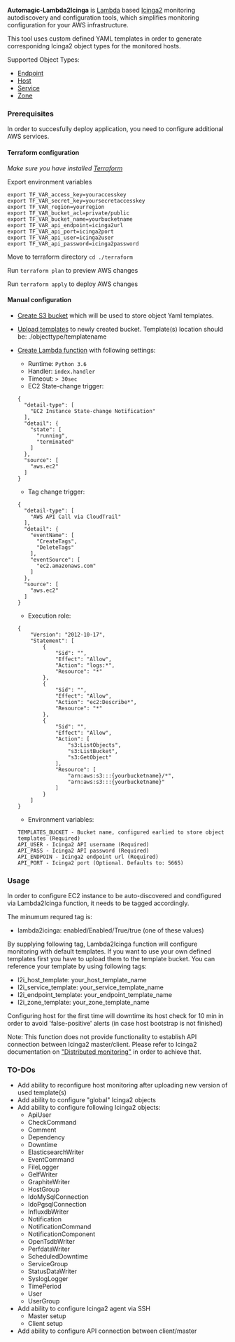 
**Automagic-Lambda2Icinga** is [Lambda](https://aws.amazon.com/lambda/details/) based [Icinga2](https://www.icinga.com/products/icinga-2/) monitoring autodiscovery and configuration tools, which simplifies monitoring configuration for your AWS infrastructure. 

This tool uses custom defined YAML templates in order to generate corresponidng Icinga2 object types for the monitored hosts.

Supported Object Types:

* [Endpoint](https://www.icinga.com/docs/icinga2/latest/doc/09-object-types/#endpoint)
* [Host](https://www.icinga.com/docs/icinga2/latest/doc/09-object-types/#host)
* [Service](https://www.icinga.com/docs/icinga2/latest/doc/09-object-types/#service)
* [Zone](https://www.icinga.com/docs/icinga2/latest/doc/09-object-types/#zone)

### Prerequisites

In order to succesfully deploy application, you need to configure additional AWS services.

#### Terraform configuration

_Make sure you have installed [Terraform](https://www.terraform.io/)_

Export environment variables

```
export TF_VAR_access_key=youraccesskey
export TF_VAR_secret_key=yoursecretaccesskey
export TF_VAR_region=yourregion
export TF_VAR_bucket_acl=private/public
export TF_VAR_bucket_name=yourbucketname
export TF_VAR_api_endpoint=icinga2url
export TF_VAR_api_port=icinga2port
export TF_VAR_api_user=icinga2user
export TF_VAR_api_password=icinga2password
```

Move to terraform directory `cd ./terraform`

Run `terraform plan` to preview AWS changes

Run `terraform apply` to deploy AWS changes

#### Manual configuration

* [Create S3 bucket](http://docs.aws.amazon.com/AmazonS3/latest/user-guide/create-bucket.html) which will be used to store object Yaml templates.
* [Upload templates](http://docs.aws.amazon.com/AmazonS3/latest/user-guide/upload-objects.html) to newly created bucket. Template(s) location should be: ./objecttype/templatename
* [Create Lambda function](http://docs.aws.amazon.com/lambda/latest/dg/with-cloudtrail-example.html) with following settings:
	* Runtime: `Python 3.6`
	* Handler: `index.handler`
	* Timeout: `> 30sec`
	* EC2 State-change trigger:

	```
	{
	  "detail-type": [
	    "EC2 Instance State-change Notification"
	  ],
	  "detail": {
	    "state": [
	      "running",
	      "terminated"
	    ]
	  },
	  "source": [
	    "aws.ec2"
	  ]
	}
	```

	* Tag change trigger:

	```
	{
	  "detail-type": [
	    "AWS API Call via CloudTrail"
	  ],
	  "detail": {
	    "eventName": [
	      "CreateTags",
	      "DeleteTags"
	    ],
	    "eventSource": [
	      "ec2.amazonaws.com"
	    ]
	  },
	  "source": [
	    "aws.ec2"
	  ]
	}
	```

	* Execution role:

	```
	{
	    "Version": "2012-10-17",
	    "Statement": [
	        {
	            "Sid": "",
	            "Effect": "Allow",
	            "Action": "logs:*",
	            "Resource": "*"
	        },
	        {
	            "Sid": "",
	            "Effect": "Allow",
	            "Action": "ec2:Describe*",
	            "Resource": "*"
	        },
	        {
	            "Sid": "",
	            "Effect": "Allow",
	            "Action": [
	                "s3:ListObjects",
	                "s3:ListBucket",
	                "s3:GetObject"
	            ],
	            "Resource": [
	                "arn:aws:s3:::{yourbucketname}/*",
	                "arn:aws:s3:::{yourbucketname}"
	            ]
	        }
	    ]
	}
	```

	* Environment variables:

	```
	TEMPLATES_BUCKET - Bucket name, configured earlied to store object templates (Required)
	API_USER - Icinga2 API username (Required)
	API_PASS - Icinga2 API password (Required)
	API_ENDPOIN - Icinga2 endpoint url (Required)
	API_PORT - Icinga2 port (Optional. Defaults to: 5665)
	```

### Usage

In order to configure EC2 instance to be auto-discovered and condfigured via Lambda2Icinga function, it needs to be tagged accordingly.

The minumum requred tag is:

* lambda2icinga: enabled/Enabled/True/true (one of these values)

By supplying following tag, Lambda2Icinga function will configure monitoring with default templates. If you want to use your own defined templates first you have to upload them to the template bucket.
You can reference your template by using following tags:

* l2i_host_template: your_host_template_name
* l2i_service_template: your_service_template_name
* l2i_endpoint_template: your_endpoint_template_name
* l2i_zone_template: your_zone_template_name

Configuring host for the first time will downtime its host check for 10 min in order to avoid 'false-positive' alerts (in case host bootstrap is not finished)

Note: This function does not provide functionality to establish API connection between Icinga2 master/client. Please refer to Icinga2 documentation on ["Distributed monitoring"](https://www.icinga.com/docs/icinga2/latest/doc/06-distributed-monitoring/) in order to achieve that.

### TO-DOs

* Add ability to reconfigure host monitoring after uploading new version of used template(s)
* Add ability to configure "global" Icinga2 objects
* Add ability to configure following Icinga2 objects:
	* ApiUser
    * CheckCommand
    * Comment
    * Dependency
    * Downtime
    * ElasticsearchWriter
    * EventCommand
    * FileLogger
    * GelfWriter
    * GraphiteWriter
    * HostGroup
    * IdoMySqlConnection
    * IdoPgsqlConnection
    * InfluxdbWriter
    * Notification
    * NotificationCommand
    * NotificationComponent
    * OpenTsdbWriter
    * PerfdataWriter
    * ScheduledDowntime
    * ServiceGroup
    * StatusDataWriter
    * SyslogLogger
    * TimePeriod
    * User
    * UserGroup
* Add ability to configure Icinga2 agent via SSH
	* Master setup
	* Client setup
* Add ability to configure API connection between client/master

